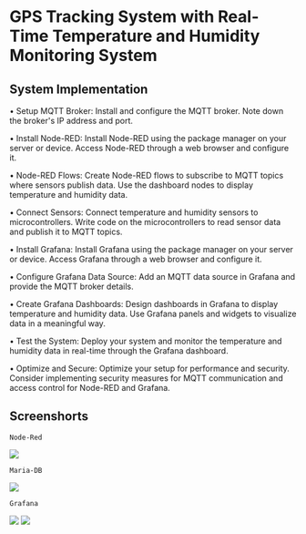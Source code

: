 # GPS Tracking System with Real-Time Temperature and Humidity Monitoring System

## System Implementation

• Setup MQTT Broker: Install and configure the MQTT broker. Note down the broker's IP address and port.

• Install Node-RED: Install Node-RED using the package manager on your server or device. Access Node-RED through a web browser and configure it.

• Node-RED Flows: Create Node-RED flows to subscribe to MQTT topics where sensors publish data. Use the dashboard nodes to display temperature and humidity data.

• Connect Sensors: Connect temperature and humidity sensors to microcontrollers. Write code on the microcontrollers to read sensor data and publish it to MQTT topics.

• Install Grafana: Install Grafana using the package manager on your server or device. Access Grafana through a web browser and configure it.

• Configure Grafana Data Source: Add an MQTT data source in Grafana and provide the MQTT broker details.

• Create Grafana Dashboards: Design dashboards in Grafana to display temperature and humidity data. Use Grafana panels and widgets to visualize data in a meaningful way.

• Test the System: Deploy your system and monitor the temperature and humidity data in real-time through the Grafana dashboard.

• Optimize and Secure: Optimize your setup for performance and security. Consider implementing security measures for MQTT communication and access control for Node-RED and Grafana.


## Screenshorts

    Node-Red

   <img src= "![Screenshot 2024-04-07 223845](https://github.com/Gokulakarthikeyan/GPS-Tracking-System-with-Real-Time-Temperature-and-Humidity-Monitoring-System/assets/103558082/056aaa22-437f-4331-9c3d-1e84781069db)">
    
    Maria-DB
    
   <img src= "![Screenshot 2024-04-07 224550](https://github.com/Gokulakarthikeyan/GPS-Tracking-System-with-Real-Time-Temperature-and-Humidity-Monitoring-System/assets/103558082/6f992bc2-81ff-4b89-8d88-cd1d7bd50fdd)">

    Grafana
    
   <img src= "![Screenshot 2024-03-17 195824](https://github.com/Gokulakarthikeyan/GPS-Tracking-System-with-Real-Time-Temperature-and-Humidity-Monitoring-System/assets/103558082/3d2b3a72-08d8-41cb-8615-2a13e8e0f8d6)">
   
   <img src= "![Screenshot 2024-03-17 195842](https://github.com/Gokulakarthikeyan/GPS-Tracking-System-with-Real-Time-Temperature-and-Humidity-Monitoring-System/assets/103558082/6b8e5161-e0c4-492c-98c3-42ef144c9f86)">
